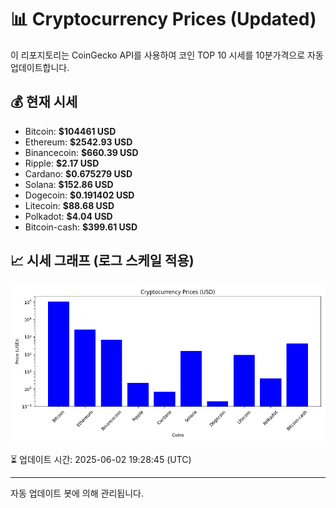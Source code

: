 
# 📊 Cryptocurrency Prices (Updated)

이 리포지토리는 CoinGecko API를 사용하여 코인 TOP 10 시세를 10분가격으로 자동 업데이트합니다.

## 💰 현재 시세
- Bitcoin: **$104461 USD**
- Ethereum: **$2542.93 USD**
- Binancecoin: **$660.39 USD**
- Ripple: **$2.17 USD**
- Cardano: **$0.675279 USD**
- Solana: **$152.86 USD**
- Dogecoin: **$0.191402 USD**
- Litecoin: **$88.68 USD**
- Polkadot: **$4.04 USD**
- Bitcoin-cash: **$399.61 USD**

## 📈 시세 그래프 (로그 스케일 적용)
![Crypto Prices](crypto_prices.png)

⏳ 업데이트 시간: 2025-06-02 19:28:45 (UTC)

---
자동 업데이트 봇에 의해 관리됩니다.
